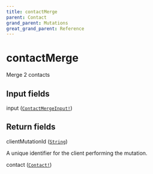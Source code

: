 ```yaml
---
title: contactMerge
parent: Contact
grand_parent: Mutations
great_grand_parent: Reference
---
```


# contactMerge

Merge 2 contacts

## Input fields

<div class="field-entry ">
  <span id="input" class="field-name anchored">input (<code><a href="/docs/reference/input_object/contactmergeinput">ContactMergeInput!</a></code>)</span>

  <div class="description-wrapper">

  </div>
</div>

## Return fields

<div class="field-entry ">
  <span id="clientmutationid" class="field-name anchored">clientMutationId (<code><a href="/docs/reference/scalar/string">String</a></code>)</span>

  <div class="description-wrapper">
   <p>A unique identifier for the client performing the mutation.</p>

  </div>
</div>

<div class="field-entry ">
  <span id="contact" class="field-name anchored">contact (<code><a href="/docs/reference/object/contact">Contact!</a></code>)</span>

  <div class="description-wrapper">

  </div>
</div>

